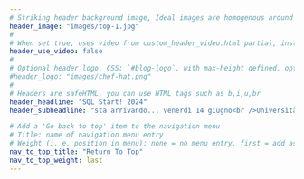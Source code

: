 ```yaml
---
# Striking header background image, Ideal images are homogenous around the centre and contrasting to the text. Non-ideal images can use `title_guard`
header_image: "images/top-1.jpg"
#
# When set true, uses video from custom_header_video.html partial, instead of header_image
header_use_video: false
#
# Optional header logo. CSS: `#blog-logo`, with max-height defined, optimize to prevent scaling
#header_logo: "images/chef-hat.png"
#
# Headers are safeHTML, you can use HTML tags such as b,i,u,br
header_headline: "SQL Start! 2024"
header_subheadline: "sta arrivando... venerdì 14 giugno<br />Università Politecnica delle Marche - Ancona"

# Add a 'Go back to top' item to the navigation menu
# Title: name of navigation menu entry
# Weight (i. e. position in menu): none = no menu entry, first = add as first entry, last = ad as last entry
nav_to_top_title: "Return To Top"
nav_to_top_weight: last
---
```

